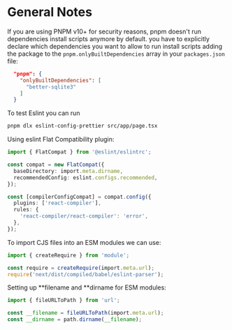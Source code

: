 # General Notes

If you are using PNPM v10+ for security reasons, pnpm doesn't run dependencies install scripts anymore by default. you have to explicitly declare which dependencies you want to allow to run install scripts adding the package to the `pnpm.onlyBuiltDependencies` array in your `packages.json` file:

```json
  "pnpm": {
    "onlyBuiltDependencies": [
      "better-sqlite3"
    ]
  }
```

To test Eslint you can run

```bash
pnpm dlx eslint-config-prettier src/app/page.tsx
```

Using eslint Flat Compatibility plugin:

```typescript
import { FlatCompat } from '@eslint/eslintrc';

const compat = new FlatCompat({
  baseDirectory: import.meta.dirname,
  recommendedConfig: eslint.configs.recommended,
});

const [compilerConfigCompat] = compat.config({
  plugins: ['react-compiler'],
  rules: {
    'react-compiler/react-compiler': 'error',
  },
});
```

To import CJS files into an ESM modules we can use:

```typescript
import { createRequire } from 'module';

const require = createRequire(import.meta.url);
require('next/dist/compiled/babel/eslint-parser');
```

Setting up **filename and **dirname for ESM modules:

```typescript
import { fileURLToPath } from 'url';

const __filename = fileURLToPath(import.meta.url);
const __dirname = path.dirname(__filename);
```
